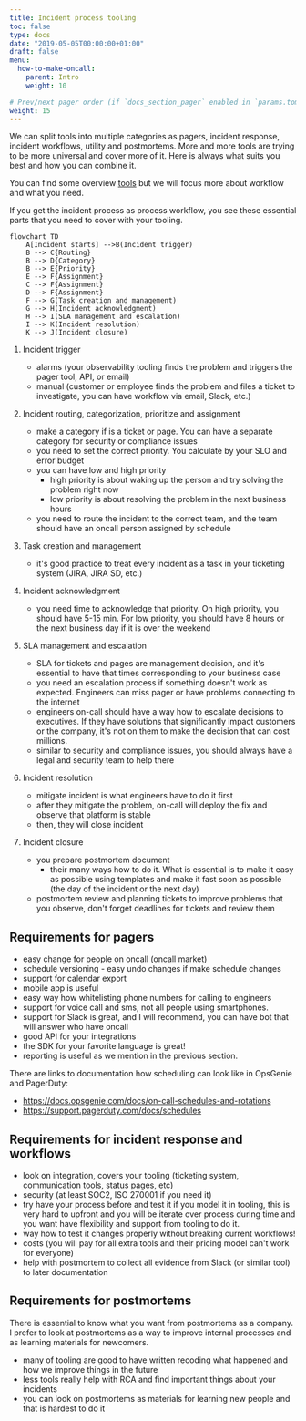 ```yaml
---
title: Incident process tooling
toc: false
type: docs
date: "2019-05-05T00:00:00+01:00"
draft: false
menu:
  how-to-make-oncall:
    parent: Intro
    weight: 10

# Prev/next pager order (if `docs_section_pager` enabled in `params.toml`)
weight: 15
---
```


We can split tools into multiple categories as pagers, incident response, incident workflows, utility and postmortems. More and more tools are trying to be more universal and cover more of it. Here is always what suits you best and how you can combine it.

You can find some overview [tools](tools.md) but we will focus more about workflow and what you need.

If you get the incident process as process workflow, you see these essential parts that you need to cover with your tooling.

```mermaid
flowchart TD
    A[Incident starts] -->B(Incident trigger)
    B --> C{Routing}
    B --> D{Category}
    B --> E{Priority}
    E --> F{Assignment}
    C --> F{Assignment}
    D --> F{Assignment}
    F --> G(Task creation and management)
    G --> H(Incident acknowledgment)
    H --> I(SLA management and escalation)
    I --> K(Incident resolution)
    K --> J(Incident closure)
```

1. Incident trigger

    - alarms (your observability tooling finds the problem and triggers the pager tool, API, or email)
    - manual (customer or employee finds the problem and files a ticket to investigate, you can have workflow via email, Slack, etc.)

2. Incident routing, categorization, prioritize and assignment

    - make a category if is a ticket or page. You can have a separate category for security or compliance issues
    - you need to set the correct priority. You calculate by your SLO and error budget
    - you can have low and high priority
      - high priority is about waking up the person and try solving the problem right now
      - low priority is about resolving the problem in the next business hours
    - you need to route the incident to the correct team, and the team should have an oncall person assigned by schedule

3. Task creation and management

    - it's good practice to treat every incident as a task in your ticketing system (JIRA, JIRA SD, etc.)

4. Incident acknowledgment

    - you need time to acknowledge that priority. On high priority, you should have 5-15 min. For low priority, you should have 8 hours or the next business day if it is over the weekend

5. SLA management and escalation

    - SLA for tickets and pages are management decision, and it's essential to have that times corresponding to your business case
    - you need an escalation process if something doesn't work as expected. Engineers can miss pager or have problems connecting to the internet
    - engineers on-call should have a way how to escalate decisions to executives. If they have solutions that significantly impact customers or the company, it's not on them to make the decision that can cost millions.
    - similar to security and compliance issues, you should always have a legal and security team to help there

6. Incident resolution

    - mitigate incident is what engineers have to do it first
    - after they mitigate the problem, on-call will deploy the fix and observe that platform is stable
    - then, they will close incident

7. Incident closure

    - you prepare postmortem document
      - their many ways how to do it. What is essential is to make it easy as possible using templates and make it fast soon as possible (the day of the incident or the next day)
    - postmortem review and planning tickets to improve problems that you observe, don't forget deadlines for tickets and review them

## Requirements for pagers

- easy change for people on oncall (oncall market)
- schedule versioning - easy undo changes if make schedule changes
- support for calendar export
- mobile app is useful
- easy way how whitelisting phone numbers for calling to engineers
- support for voice call and sms, not all people using smartphones.
- support for Slack is great, and I will recommend, you can have bot that will answer who have oncall
- good API for your integrations
- the SDK for your favorite language is great!
- reporting is useful as we mention in the previous section.

There are links to documentation how scheduling can look like in OpsGenie and PagerDuty:

- <https://docs.opsgenie.com/docs/on-call-schedules-and-rotations>
- <https://support.pagerduty.com/docs/schedules>

## Requirements for incident response and workflows

- look on integration, covers your tooling (ticketing system, communication tools, status pages, etc)
- security (at least SOC2, ISO 270001 if you need it)
- try have your process before and test it if you model it in tooling, this is very hard to upfront and you will be iterate over process during time and you want have flexibility and support from tooling to do it.
- way how to test it changes properly without breaking current workflows!
- costs (you will pay for all extra tools and their pricing model can't work for everyone)
- help with postmortem to collect all evidence from Slack (or similar tool) to later documentation

## Requirements for postmortems

There is essential to know what you want from postmortems as a company. I prefer to look at postmortems as a way to improve internal processes and as learning materials for newcomers.

- many of tooling are good to have written recoding what happened and how we improve things in the future
- less tools really help with RCA and find important things about your incidents
- you can look on postmortems as materials for learning new people and that is hardest to do it
